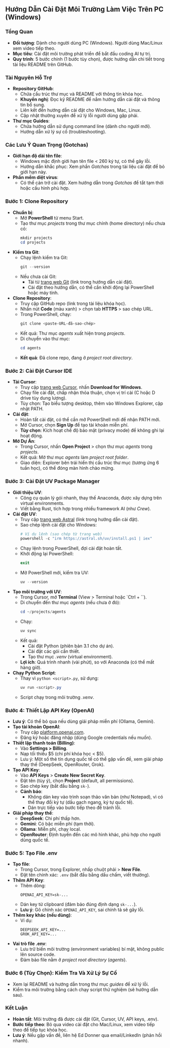 ## Hướng Dẫn Cài Đặt Môi Trường Làm Việc Trên PC (Windows)

### Tổng Quan
- **Đối tượng**: Dành cho người dùng PC (Windows). Người dùng Mac/Linux xem video tiếp theo.
- **Mục tiêu**: Cài đặt môi trường phát triển để bắt đầu coding AI tự trị.
- **Quy trình**: 5 bước chính (1 bước tùy chọn), được hướng dẫn chi tiết trong tài liệu README trên GitHub.

### Tài Nguyên Hỗ Trợ
- **Repository GitHub**:
  - Chứa cấu trúc thư mục và README với thông tin khóa học.
  - **Khuyến nghị**: Đọc kỹ README để nắm hướng dẫn cài đặt và thông tin bổ sung.
  - Liên kết đến hướng dẫn cài đặt cho Windows, Mac, Linux.
  - Cập nhật thường xuyên để xử lý lỗi người dùng gặp phải.
- **Thư mục Guides**:
  - Chứa hướng dẫn sử dụng command line (dành cho người mới).
  - Hướng dẫn xử lý sự cố (troubleshooting).

### Các Lưu Ý Quan Trọng (Gotchas)
- **Giới hạn độ dài tên file**:
  - Windows mặc định giới hạn tên file < 260 ký tự, có thể gây lỗi.
  - Hướng dẫn khắc phục: Xem phần *Gotchas* trong tài liệu cài đặt để bỏ giới hạn này.
- **Phần mềm diệt virus**:
  - Có thể cản trở cài đặt. Xem hướng dẫn trong *Gotchas* để tắt tạm thời hoặc cấu hình phù hợp.

### Bước 1: Clone Repository
- **Chuẩn bị**:
  - Mở **PowerShell** từ menu Start.
  - Tạo thư mục *projects* trong thư mục chính (home directory) nếu chưa có:
    ```powershell
    mkdir projects
    cd projects
    ```
- **Kiểm tra Git**:
  - Chạy lệnh kiểm tra Git:
    ```powershell
    git --version
    ```
  - Nếu chưa cài Git:
    - Tải từ [trang web Git](https://git-scm.com/downloads) (link trong hướng dẫn cài đặt).
    - Cài đặt theo hướng dẫn, có thể cần khởi động lại PowerShell hoặc máy tính.
- **Clone Repository**:
  - Truy cập GitHub repo (link trong tài liệu khóa học).
  - Nhấn nút **Code** (màu xanh) > chọn tab **HTTPS** > sao chép URL.
  - Trong PowerShell, chạy:
    ```powershell
    git clone <paste-URL-đã-sao-chép>
    ```
  - Kết quả: Thư mục *agents* xuất hiện trong *projects*.
  - Di chuyển vào thư mục:
    ```powershell
    cd agents
    ```
  - **Kết quả**: Đã clone repo, đang ở *project root directory*.

### Bước 2: Cài Đặt Cursor IDE
- **Tải Cursor**:
  - Truy cập [trang web Cursor](https://cursor.com/), nhấn **Download for Windows**.
  - Chạy file cài đặt, chấp nhận thỏa thuận, chọn vị trí cài (C hoặc D drive tùy dung lượng).
  - Tùy chọn: Tạo biểu tượng desktop, thêm vào Windows Explorer, cập nhật PATH.
- **Cài đặt**:
  - Hoàn tất cài đặt, có thể cần mở PowerShell mới để nhận PATH mới.
  - Mở Cursor, chọn **Sign Up** để tạo tài khoản miễn phí.
  - **Tùy chọn**: Kích hoạt chế độ bảo mật (privacy mode) để không ghi lại hoạt động.
- **Mở Dự Án**:
  - Trong Cursor, nhấn **Open Project** > chọn thư mục *agents* trong *projects*.
  - Kết quả: Mở thư mục *agents* làm *project root folder*.
  - Giao diện: Explorer bên trái hiển thị cấu trúc thư mục (tương ứng 6 tuần học), có thể đóng màn hình chào mừng.

### Bước 3: Cài Đặt UV Package Manager
- **Giới thiệu UV**:
  - Công cụ quản lý gói nhanh, thay thế Anaconda, được xây dựng trên virtual environments.
  - Viết bằng Rust, tích hợp trong nhiều framework AI (như *Crew*).
- **Cài đặt UV**:
  - Truy cập [trang web Astral](https://astral.sh/) (link trong hướng dẫn cài đặt).
  - Sao chép lệnh cài đặt cho Windows:
    ```powershell
    # Ví dụ lệnh (sao chép từ trang web)
    powershell -c "irm https://astral.sh/uv/install.ps1 | iex"
    ```
  - Chạy lệnh trong PowerShell, đợi cài đặt hoàn tất.
  - Khởi động lại PowerShell:
    ```powershell
    exit
    ```
  - Mở PowerShell mới, kiểm tra UV:
    ```powershell
    uv --version
    ```
- **Tạo môi trường với UV**:
  - Trong Cursor, mở **Terminal** (View > Terminal hoặc `Ctrl + ``).
  - Di chuyển đến thư mục *agents* (nếu chưa ở đó):
    ```powershell
    cd ~/projects/agents
    ```
  - Chạy:
    ```powershell
    uv sync
    ```
  - Kết quả:
    - Cài đặt Python (phiên bản 3.1 cho dự án).
    - Cài đặt các gói cần thiết.
    - Tạo thư mục *.venv* (virtual environment).
  - **Lợi ích**: Quá trình nhanh (vài phút), so với Anaconda (có thể mất hàng giờ).
- **Chạy Python Script**:
  - Thay vì `python <script>.py`, sử dụng:
    ```powershell
    uv run <script>.py
    ```
  - Script chạy trong môi trường *.venv*.

### Bước 4: Thiết Lập API Key (OpenAI)
- **Lưu ý**: Có thể bỏ qua nếu dùng giải pháp miễn phí (Ollama, Gemini).
- **Tạo tài khoản OpenAI**:
  - Truy cập [platform.openai.com](https://platform.openai.com/).
  - Đăng ký hoặc đăng nhập (dùng Google credentials nếu muốn).
- **Thiết lập thanh toán (Billing)**:
  - Vào **Settings > Billing**.
  - Nạp tối thiểu $5 (chi phí khóa học < $5).
  - Lưu ý: Một số thẻ tín dụng quốc tế có thể gặp vấn đề, xem giải pháp thay thế (DeepSeek, OpenRouter, Grok).
- **Tạo API Key**:
  - Vào **API Keys** > **Create New Secret Key**.
  - Đặt tên (tùy ý), chọn **Project** (default, all permissions).
  - Sao chép key (bắt đầu bằng `sk-`).
  - **Cảnh báo**:
    - Không dán key vào trình soạn thảo văn bản (như Notepad), vì có thể thay đổi ký tự (dấu gạch ngang, ký tự quốc tế).
    - Dán trực tiếp vào bước tiếp theo để tránh lỗi.
- **Giải pháp thay thế**:
  - **DeepSeek**: Chi phí thấp hơn.
  - **Gemini**: Có bậc miễn phí (tạm thời).
  - **Ollama**: Miễn phí, chạy local.
  - **OpenRouter**: Định tuyến đến các mô hình khác, phù hợp cho người dùng quốc tế.

### Bước 5: Tạo File .env
- **Tạo file**:
  - Trong Cursor, trong Explorer, nhấp chuột phải > **New File**.
  - Đặt tên chính xác: `.env` (bắt đầu bằng dấu chấm, viết thường).
- **Thêm API Key**:
  - Thêm dòng:
    ```env
    OPENAI_API_KEY=sk-...
    ```
  - Dán key từ clipboard (đảm bảo đúng định dạng `sk-...`).
  - **Lưu ý**: Gõ chính xác `OPENAI_API_KEY`, sai chính tả sẽ gây lỗi.
- **Thêm key khác (nếu dùng)**:
  - Ví dụ:
    ```env
    DEEPSEEK_API_KEY=...
    GROK_API_KEY=...
    ```
- **Vai trò file .env**:
  - Lưu trữ biến môi trường (environment variables) bí mật, không public lên source code.
  - Đảm bảo file nằm ở *project root directory* (*agents*).

### Bước 6 (Tùy Chọn): Kiểm Tra Và Xử Lý Sự Cố
- Xem lại README và hướng dẫn trong thư mục *guides* để xử lý lỗi.
- Kiểm tra môi trường bằng cách chạy script thử nghiệm (sẽ hướng dẫn sau).

### Kết Luận
- **Hoàn tất**: Môi trường đã được cài đặt (Git, Cursor, UV, API keys, .env).
- **Bước tiếp theo**: Bỏ qua video cài đặt cho Mac/Linux, xem video tiếp theo để tiếp tục khóa học.
- **Lưu ý**: Nếu gặp vấn đề, liên hệ Ed Donner qua email/LinkedIn (phản hồi nhanh).